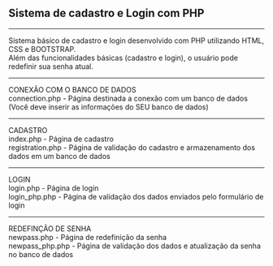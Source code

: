 ## Sistema de cadastro e Login com PHP
<hr>
Sistema básico de cadastro e login desenvolvido com PHP utilizando HTML, CSS e BOOTSTRAP.<br>
Além das funcionalidades básicas (cadastro e login), o usuário pode redefinir sua senha atual. <br>
<hr>
CONEXÃO COM O BANCO DE DADOS <br>
connection.php - Página destinada a conexão com um banco de dados (Você deve inserir as informações do SEU banco de dados) <br>
<hr>
CADASTRO <br>
index.php - Página de cadastro <br>
registration.php - Página de validação do cadastro e armazenamento dos dados em um banco de dados <br>
<hr>
LOGIN <br>
login.php - Página de login <br>
login_php.php - Página de validação dos dados enviados pelo formulário de login <br>
<hr>
REDEFINÇÃO DE SENHA <br>
newpass.php - Página de redefinição da senha <br>
newpass_php.php - Página de validação dos dados e atualização da senha no banco de dados
